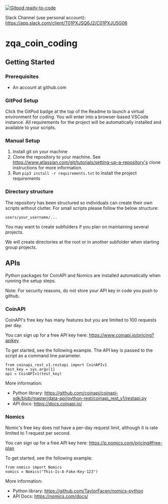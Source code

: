 [![Gitpod ready-to-code](https://img.shields.io/badge/Gitpod-ready--to--code-blue?logo=gitpod)](https://gitpod.io/#https://github.com/mtoyama/zqa_coin_coding)

Slack Channel (use personal account): https://app.slack.com/client/T01PXJSQ6J2/C01PXJU5G06

# zqa_coin_coding

## Getting Started

### Prerequisites

- An account at github.com

### GitPod Setup

Click the GitPod badge at the top of the Readme to launch a virtual environment for coding. You will enter into a browser-based VSCode instance. All requirements for the project will be automatically installed and available to your scripts.

### Manual Setup

1. Install git on your machine
2. Clone the repository to your machine. See https://www.atlassian.com/git/tutorials/setting-up-a-repository's clone instructions for more information.
3. Run `pip3 install -r requirements.txt` to install the project requirements

### Directory structure
The repository has been structured so individuals can create their own scripts without clutter. For small scripts please follow the below structure:

```users/your_username/...```

You may want to create subfolders if you plan on maintaining several projects.

We will create directories at the root or in another subfolder when starting group projects.

## APIs

Python packages for CoinAPI and Nomics are installed automatically when running the setup steps.

Note: For security reasons, do not store your API key in code you push to github.

### CoinAPI

CoinAPI's free key has many features but you are limited to 100 requests per day.

You can sign up for a free API key here: https://www.coinapi.io/pricing?apikey

To get started, see the following example. The API key is passed to the script as a command line parameter.
```
from coinapi_rest_v1.restapi import CoinAPIv1
test_key = sys.argv[1]
api = CoinAPIv1(test_key)
```

More information:
- Python library: https://github.com/coinapi/coinapi-sdk/blob/master/data-api/python-rest/coinapi_rest_v1/restapi.py
- API docs: https://docs.coinapi.io/

### Nomics

Nomic's free key does not have a per-day request limit, although it is rate limited to 1 request per second.

You can sign up for a free API key here: https://p.nomics.com/pricing#free-plan

To get started, see the following example:

```
from nomics import Nomics
nomics = Nomics("This-Is-A-Fake-Key-123")
```

More information:
- Python library: https://github.com/TaylorFacen/nomics-python
- API Docs: https://nomics.com/docs/

